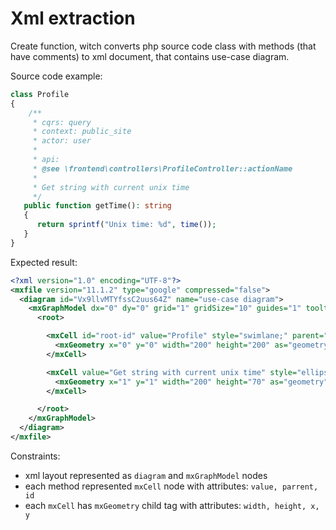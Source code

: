 # Xml extraction

Create function, witch converts php source code class with 
methods (that have comments) to xml document, that contains use-case
diagram.

Source code example:
```php
class Profile 
{
    /**
     * cqrs: query
     * context: public_site
     * actor: user
     *
     * api:
     * @see \frontend\controllers\ProfileController::actionName
     *
     * Get string with current unix time
     */
   public function getTime(): string
   {
      return sprintf("Unix time: %d", time());
   }
}
``` 

Expected result:
```xml
<?xml version="1.0" encoding="UTF-8"?>
<mxfile version="11.1.2" type="google" compressed="false">
  <diagram id="Vx9llvMTYfssC2uus64Z" name="use-case diagram">
    <mxGraphModel dx="0" dy="0" grid="1" gridSize="10" guides="1" tooltips="1" connect="1" arrows="1" fold="1" page="1" pageScale="1" pageWidth="1000" pageHeight="1000" math="0" shadow="0">
      <root>

        <mxCell id="root-id" value="Profile" style="swimlane;" parent="1" vertex="1">
          <mxGeometry x="0" y="0" width="200" height="200" as="geometry"/>
        </mxCell>

        <mxCell value="Get string with current unix time" style="ellipse;whiteSpace=wrap;html=1;" parent="root-id" vertex="1">
          <mxGeometry x="1" y="1" width="200" height="70" as="geometry"/>
        </mxCell>

      </root>
    </mxGraphModel>
  </diagram>
</mxfile>
```

Constraints:
- xml layout represented as `diagram` and `mxGraphModel` nodes
- each method represented `mxCell` node with attributes: `value, parrent, id`
- each `mxCell`  has `mxGeometry` child tag with attributes: `width, height, x, y`
